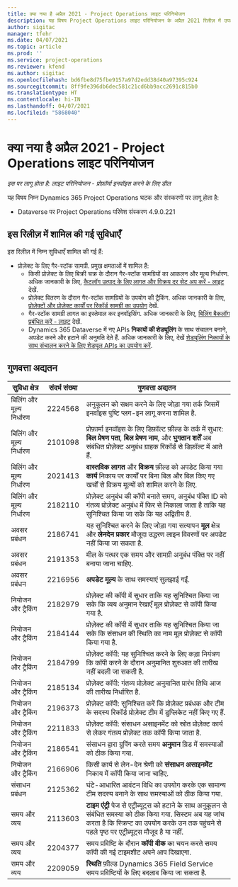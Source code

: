```yaml
---
title: क्या नया है अप्रैल 2021 - Project Operations लाइट परिनियोजन
description: यह विषय Project Operations लाइट परिनियोजन के अप्रैल 2021 रिलीज़ में उपलब्ध गुणवत्ता अपडेट के बारे में जानकारी प्रदान करता है.
author: sigitac
manager: tfehr
ms.date: 04/07/2021
ms.topic: article
ms.prod: ''
ms.service: project-operations
ms.reviewer: kfend
ms.author: sigitac
ms.openlocfilehash: bd6fbe8d75fbe9157a97d2edd38d40a97395c924
ms.sourcegitcommit: 8ff9fe396db6dec581c21cd6bb9acc2691c815b0
ms.translationtype: HT
ms.contentlocale: hi-IN
ms.lasthandoff: 04/07/2021
ms.locfileid: "5868040"
---
```

# <a name="whats-new-april-2021---project-operations-lite-deployment"></a>क्या नया है अप्रैल 2021 - Project Operations लाइट परिनियोजन

_इस पर लागू होता है: लाइट परिनियोजन - प्रोफ़ॉर्मा इनवॉइस करने के लिए डील_

यह विषय निम्न Dynamics 365 Project Operations घटक और संस्करणों पर लागू होता है:

  - Dataverse पर Project Operations परिवेश संस्करण 4.9.0.221 

## <a name="features-included-in-this-release"></a>इस रिलीज़ में शामिल की गई सुविधाएँ

इस रिलीज़ में निम्न सुविधाएँ शामिल की गई हैं:

- प्रोज़ेक्ट के लिए गैर-स्टॉक सामग्री. प्रमुख क्षमताओं में शामिल हैं:
  - किसी प्रोज़ेक्ट के लिए बिक्री चक्र के दौरान गैर-स्टॉक सामग्रियों का आकलन और मूल्य निर्धारण. अधिक जानकारी के लिए, [कैटलॉग उत्पाद के लिए लागत और विक्रय दर सेट अप करें - लाइट](../pricing-costing/set-up-cost-sales-rates-catalog-products.md) देखें.
  - प्रोज़ेक्ट वितरण के दौरान गैर-स्टॉक सामग्रियों के उपयोग की ट्रैकिंग. अधिक जानकारी के लिए, [प्रोज़ेक्टों और प्रोज़ेक्ट कार्यों पर रिकॉर्ड सामग्री का उपयोग](../../material/material-usage-log.md) देखें.
  - गैर-स्टॉक सामग्री लागत का इस्तेमाल कर इनवॉइसिंग. अधिक जानकारी के लिए, [बिलिंग बैकलॉग प्रबंधित करें - लाइट](../proforma-invoicing/manage-billing-backlog-sales.md#product-billing-backlog) देखें.
  - Dynamics 365 Dataverse में नए APIs **निकायों की शेड्यूलिंग** के साथ संचालन बनाने, अपडेट करने और हटाने की अनुमति देते हैं. अधिक जानकारी के लिए, देखें [शेड्यूलिंग निकायों के साथ संचालन करने के लिए शेड्यूल APIs का उपयोग करें](../../project-management/schedule-api-preview.md).

## <a name="quality-updates"></a>गुणवत्ता अद्यतन

| **सुविधा क्षेत्र** | **संदर्भ संख्या** | **गुणवत्ता अद्यतन** |
| --- | --- | --- |
| बिलिंग और मूल्य निर्धारण | 2224568 | अनुकूलन को सक्षम करने के लिए जोड़ा गया तर्क जिसमें इनवॉइस पुष्टि प्लग-इन लागू करना शामिल है. |
| बिलिंग और मूल्य निर्धारण | 2101098 | प्रोफ़ार्मा इनवॉइस के लिए डिफ़ॉल्ट फ़ील्ड के तर्क में सुधार: **बिल प्रेषण पता**, **बिल प्रेषण नाम**, और **भुगतान शर्तें** अब संबंधित प्रोज़ेक्ट अनुबंध ग्राहक रिकॉर्ड से डिफ़ॉल्ट में आते हैं. |
| बिलिंग और मूल्य निर्धारण | 2021413 | **वास्तविक लागत** और **विक्रय** फ़ील्ड को अपडेट किया गया **कार्य** निकाय पर कार्यों पर बिना बिल और बिल किए गए खर्चों से विक्रय मूल्यों को शामिल करने के लिए. |
| बिलिंग और मूल्य निर्धारण | 2182110 | प्रोज़ेक्ट अनुबंध की कॉपी बनाते समय, अनुबंध पंक्ति ID को गंतव्य प्रोज़ेक्ट अनुबंध में फिर से निकाला जाता है ताकि यह सुनिश्चित किया जा सके कि यह अद्वितीय है. |
| अवसर प्रबंधन | 2186741 | यह सुनिश्चित करने के लिए जोड़ा गया सत्यापन **मूल** क्षेत्र और **लेनदेन प्रकार** मौजूदा उद्धरण लाइन विवरणों पर अपडेट नहीं किया जा सकता है. |
| अवसर प्रबंधन | 2191353 | मील के पत्थर एक समय और सामग्री अनुबंध पंक्ति पर नहीं बनाया जाना चाहिए. |
| अवसर प्रबंधन | 2216956 | **अपडेट मूल्य** के साथ समस्याएं सुलझाई गईं. |
| नियोजन और ट्रैकिंग | 2182979 | प्रोज़ेक्ट की कॉपी में सुधार ताकि यह सुनिश्चित किया जा सके कि व्यय अनुमान रेखाएँ मूल प्रोज़ेक्ट से कॉपी किया गया है. |
| नियोजन और ट्रैकिंग | 2184144 | प्रोज़ेक्ट की कॉपी में सुधार ताकि यह सुनिश्चित किया जा सके कि संसाधन की स्थिति का नाम मूल प्रोज़ेक्ट से कॉपी किया गया है. |
| नियोजन और ट्रैकिंग | 2184799 | प्रोज़ेक्ट कॉपी: यह सुनिश्चित करने के लिए कड़ा नियंत्रण कि कॉपी करने के दौरान अनुमानित शुरुआत की तारीख नहीं बदली जा सकती है. |
| नियोजन और ट्रैकिंग | 2185134 | प्रोज़ेक्ट कॉपी: गंतव्य प्रोज़ेक्ट अनुमानित प्रारंभ तिथि आज की तारीख निर्धारित है. |
| नियोजन और ट्रैकिंग | 2196373 | प्रोज़ेक्ट कॉपी: सुनिश्चित करें कि प्रोज़ेक्ट प्रबंधक और टीम के सदस्य रिकॉर्ड प्रोज़ेक्ट टीम में डुप्लिकेट नहीं किए गए हैं. |
| नियोजन और ट्रैकिंग | 2211833 | प्रोज़ेक्ट कॉपी: संसाधन असाइनमेंट को स्रोत प्रोज़ेक्ट कार्य से लेकर गंतव्य प्रोज़ेक्ट तक कॉपी किया जाता है. |
| नियोजन और ट्रैकिंग | 2186541 | संसाधन द्वारा ग्रूपिंग करते समय **अनुमान** ग्रिड में समस्याओं को ठीक किया गया. |
| नियोजन और ट्रैकिंग | 2166906 | किसी कार्य से लेन-देन श्रेणी को **संसाधन असाइनमेंट** निकाय में कॉपी किया जाना चाहिए. |
| संसाधन प्रबंधन | 2125362 | घंटे-आधारित आवंटन विधि का उपयोग करके एक सामान्य टीम सदस्य बनाने के साथ समस्याओं को ठीक किया गया. |
| समय और व्यय | 2113603 | **टाइम एंट्री** पेज से एट्रीब्यूट्स को हटाने के साथ अनुकूलन से संबंधित समस्या को ठीक किया गया. सिस्टम अब यह जांच करता है कि स्क्रिप्ट का उपयोग करके उन तक पहुंचने से पहले पृष्ठ पर एट्रीब्यूट्स मौजूद है या नहीं. |
| समय और व्यय | 2204377 | समय प्रविष्टि के दौरान **कॉपी वीक** का चयन करते समय कॉपी की गई टाइमशीट अपने आप दिखाएगा. |
| समय और व्यय | 2209059 | **स्थिति** फ़ील्ड Dynamics 365 Field Service समय प्रविष्टियों के लिए बदलाव किया जा सकता है. |
